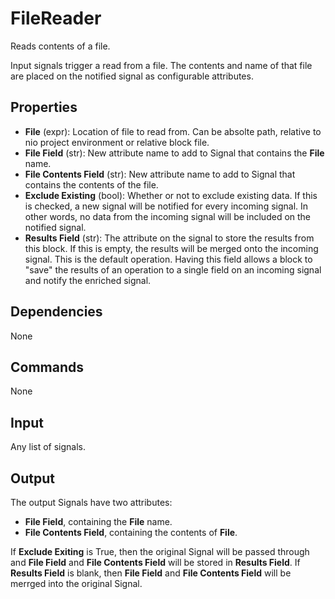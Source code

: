 FileReader
==========

Reads contents of a file.

Input signals trigger a read from a file. The contents and name of that file are placed on the notified signal as configurable attributes.

Properties
----------

-   **File** (expr): Location of file to read from. Can be absolte path, relative to nio project environment or relative block file.
-   **File Field** (str): New attribute name to add to Signal that contains the **File** name.
-   **File Contents Field** (str): New attribute name to add to Signal that contains the contents of the file.
-   **Exclude Existing** (bool): Whether or not to exclude existing data. If this is checked, a new signal will be notified for every incoming signal. In other words, no data from the incoming signal will be included on the notified signal.
-   **Results Field** (str): The attribute on the signal to store the results from this block. If this is empty, the results will be merged onto the incoming signal. This is the default operation. Having this field allows a block to "save" the results of an operation to a single field on an incoming signal and notify the enriched signal.

Dependencies
------------
None

Commands
--------
None

Input
-----
Any list of signals.

Output
------
The output Signals have two attributes:
-  **File Field**, containing the **File** name.
-  **File Contents Field**, containing the contents of **File**.

If **Exclude Exiting** is True, then the original Signal will be passed through and **File Field** and **File Contents Field** will be stored in **Results Field**. If **Results Field** is blank, then **File Field** and **File Contents Field** will be merrged into the original Signal.
